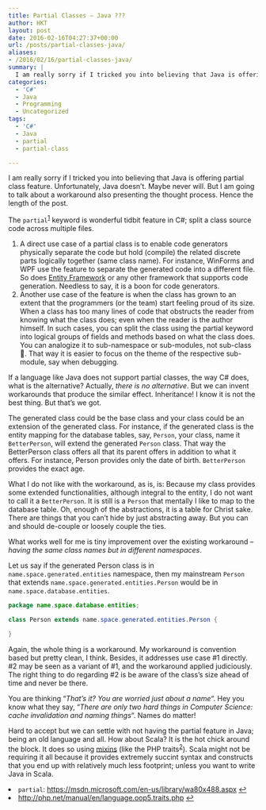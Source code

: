 ```yaml
---
title: Partial Classes – Java ???
author: HKT
layout: post
date: 2016-02-16T04:27:37+00:00
url: /posts/partial-classes-java/
aliases:
- /2016/02/16/partial-classes-java/
summary: |
  I am really sorry if I tricked you into believing that Java is offering partial class feature. Unfortunately, Java doesn’t. Maybe never will. But I am going to talk about a workaround also presenting the thought process. Hence the length of the post.
categories:
  - 'C#'
  - Java
  - Programming
  - Uncategorized
tags:
  - 'C#'
  - Java
  - partial
  - partial-class

---
```

I am really sorry if I tricked you into believing that Java is offering partial class feature. Unfortunately, Java doesn’t. Maybe never will. But I am going to talk about a workaround also presenting the thought process. Hence the length of the post.

<!--more-->

The `partial`<sup id="fnref-1385-1"><a href="#fn-1385-1">1</a></sup> keyword is wonderful tidbit feature in C#; split a class source code across multiple files.

  1. A direct use case of a partial class is to enable code generators physically separate the code but hold (compile) the related discrete parts logically together (same class name). For instance, WinForms and WPF use the feature to separate the generated code into a different file. So does [Entity Framework][1] or any other framework that supports code generation. Needless to say, it is a boon for code generators.
  2. Another use case of the feature is when the class has grown to an extent that the programmers (or the team) start feeling proud of its size. When a class has too many lines of code that obstructs the reader from knowing what the class does; even when the reader is the author himself. In such cases, you can split the class using the partial keyword into logical groups of fields and methods based on what the class does. You can analogize it to sub-namespace or sub-modules, not sub-class 🙂. That way it is easier to focus on the theme of the respective sub-module, say when debugging.

If a language like Java does not support partial classes, the way C# does, what is the alternative? Actually, _there is no alternative_. But we can invent workarounds that produce the similar effect. Inheritance! I know it is not the best thing. But that’s we got.

The generated class could be the base class and your class could be an extension of the generated class. For instance, if the generated class is the entity mapping for the database tables, say, `Person`, your class, name it `BetterPerson`, will extend the generated `Person` class. That way the BetterPerson class offers all that its parent offers in addition to what it offers. For instance, Person provides only the date of birth. `BetterPerson` provides the exact age.

What I do not like with the workaround, as is, is: Because my class provides some extended functionalities, although integral to the entity, I do not want to call it a `BetterPerson`. It is still is a `Person` that mentally I like to map to the database table. Oh, enough of the abstractions, it is a table for Christ sake. There are things that you can’t hide by just abstracting away. But you can and should de-couple or loosely couple the ties.

What works well for me is tiny improvement over the existing workaround – _having the same class names but in different namespaces_.

Let us say if the generated Person class is in `name.space.generated.entities` namespace, then my mainstream `Person` that extends `name.space.generated.entities.Person` would be in `name.space.database.entities`.

```java
package name.space.database.entities;

class Person extends name.space.generated.entities.Person {

}
```

Again, the whole thing is a workaround. My workaround is convention based but pretty clean, I think. Besides, it addresses use case #1 directly. #2 may be seen as a variant of #1, and the workaround applied judiciously. The right thing to do regarding #2 is be aware of the class’s size ahead of time and never be there.

You are thinking “_That’s it? You are worried just about a name_“. Hey you know what they say, “_There are only two hard things in Computer Science: cache invalidation and naming things_“. Names do matter!

Hard to accept but we can settle with not having the partial feature in Java; being an old language and all. How about Scala? It is the hot chick around the block. It does so using [mixins][2] (like the PHP traits<sup id="fnref-1385-2"><a href="#fn-1385-2">2</a></sup>). Scala might not be requiring it all because it provides extremely succint syntax and constructs that you end up with relatively much less footprint; unless you want to write Java in Scala.

<li id="fn-1385-1">
  <code>partial</code>: <a href="https://msdn.microsoft.com/en-us/library/wa80x488.aspx">https://msdn.microsoft.com/en-us/library/wa80x488.aspx</a>&#160;<a href="#fnref-1385-1">&#8617;</a>
</li>
<li id="fn-1385-2">
  <a href="http://php.net/manual/en/language.oop5.traits.php">http://php.net/manual/en/language.oop5.traits.php</a>&#160;<a href="#fnref-1385-2">&#8617;</a> </fn></footnotes>

 [1]: https://msdn.microsoft.com/en-us/data/ee712907
 [2]: http://docs.scala-lang.org/tutorials/tour/mixin-class-composition.html
